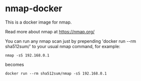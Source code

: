 # nmap-docker
This is a docker image for nmap.

Read more about nmap at https://nmap.org/

You can run any nmap scan just by prepending 'docker run --rm sha512sum/' to your usual nmap command, for example:

`nmap -sS 192.168.0.1`

becomes

`docker run --rm sha512sum/nmap -sS 192.168.0.1`
